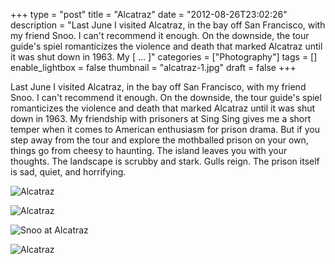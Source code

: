 +++
type = "post"
title = "Alcatraz"
date = "2012-08-26T23:02:26"
description = "Last June I visited Alcatraz, in the bay off San Francisco, with my friend Snoo. I can't recommend it enough. On the downside, the tour guide's spiel romanticizes the violence and death that marked Alcatraz until it was shut down in 1963. My [ ... ]"
categories = ["Photography"]
tags = []
enable_lightbox = false
thumbnail = "alcatraz-1.jpg"
draft = false
+++

<p>Last June I visited Alcatraz, in the bay off San Francisco, with my friend Snoo. I can't recommend it enough. On the downside, the tour guide's spiel romanticizes the violence and death that marked Alcatraz until it was shut down in 1963. My friendship with prisoners at Sing Sing gives me a short temper when it comes to American enthusiasm for prison drama. But if you step away from the tour and explore the mothballed prison on your own, things go from cheesy to haunting. The island leaves you with your thoughts. The landscape is scrubby and stark. Gulls reign. The prison itself is sad, quiet, and horrifying.</p>
<p><img style="display:block; margin-left:auto; margin-right:auto;" src="alcatraz-1.jpg" alt="Alcatraz" title="alcatraz-1.jpg" border="0"   /></p>
<p><img style="display:block; margin-left:auto; margin-right:auto;" src="alcatraz-2.jpg" alt="Alcatraz" title="alcatraz-2.jpg" border="0"   /></p>
<p><img style="display:block; margin-left:auto; margin-right:auto;" src="alcatraz-3.jpg" alt="Snoo at Alcatraz" title="alcatraz-3.jpg" border="0"   /></p>
<p><img style="display:block; margin-left:auto; margin-right:auto;" src="alcatraz-4.jpg" alt="Alcatraz" title="alcatraz-4.jpg" border="0"   /></p>
    